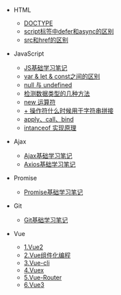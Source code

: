 * HTML
  * [DOCTYPE](HTML/DOCTYPE.md)
  * [script标签中defer和async的区别](HTML/script标签中defer和async的区别.md)
  * [src和href的区别](HTML/src和href的区别.md)

* JavaScript
  * [JS基础学习笔记](JavaScript/JavaScript.md)
  * [var & let & const之间的区别](JavaScript/var%20%26%20let%20%26%20const%E5%8C%BA%E5%88%AB.md)
  * [null 与 undefined](JavaScript/null%20与%20undefined.md)
  * [检测数据类型的几种方法](JavaScript/检测数据类型的几种方式.md)
  * [new 运算符](JavaScript/new%20运算符.md)
  * [+ 操作符什么时候用于字符串拼接](JavaScript/+%20操作符什么时候用于字符串的拼接.md)
  * [apply、call、bind](JavaScript/apply、call、bind.md)
  * [intanceof 实现原理](JavaScript/intanceof实现原理.md)

* Ajax
  * [Ajax基础学习笔记](Ajax/Ajax.md)
  * [Axios基础学习笔记](Ajax/Axios.md)

* Promise
  * [Promise基础学习笔记](Promise/Promise.md)

* Git
  * [Git基础学习笔记](Git/Git.md)

* Vue
  * [1.Vue2](Vue/1.vue.md)
  * [2.Vue组件化编程](Vue/2.vue组件化编程.md)
  * [3.Vue-cli](Vue/3-4.vue-cli.md)
  * [4.Vuex](Vue/5.vuex.md)
  * [5.Vue-Router](Vue/6-7.vue-router.md)
  * [6.Vue3](Vue/8.vue3.md)

